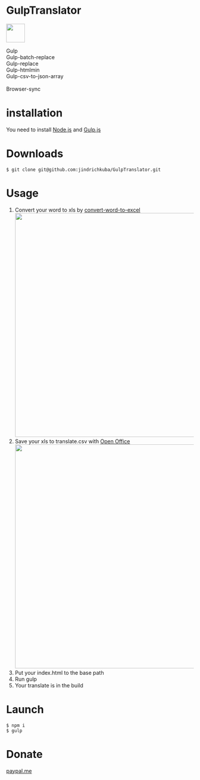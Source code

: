 # GulpTranslator
<p><img width="50" src="https://raw.githubusercontent.com/gulpjs/artwork/master/gulp-2x.png" style="max-width:100%;">
</p>
Gulp <br />
Gulp-batch-replace <br />
Gulp-replace <br />
Gulp-htmlmin <br />
Gulp-csv-to-json-array<br />
<br />
Browser-sync

# installation 
You need to install <a href="http://nodejs.org" target="_blank">Node.js</a> and <a href="http://gulpjs.com/" target="_blank">Gulp.js</a>

# Downloads
<pre><code>$ git clone git@github.com:jindrichkuba/GulpTranslator.git</code></pre>

# Usage
1) Convert your word to xls by <a href="http://www.watermark-images.com/convert-word-to-excel.aspx" target="_blank">convert-word-to-excel</a> <br />
<img src="https://raw.githubusercontent.com/jindrichkuba/GulpTranslator/master/example/word.png" width="600" style="max-width:100%;"> <br />
2) Save your xls to translate.csv with <a href="https://www.openoffice.org/download/index.html" target="_blank">Open Office</a>  <br />
<img src="https://raw.githubusercontent.com/jindrichkuba/GulpTranslator/master/example/open_office.png" width="600" style="max-width:100%;"> <br />
3) Put your index.html to the base path <br />
4) Run gulp<br />
5) Your translate is in the build 

# Launch
<pre><code>$ npm i
$ gulp</code></pre>

# Donate
<a href="https://www.paypal.me/JKuba/" target="_blank">paypal.me</a>

